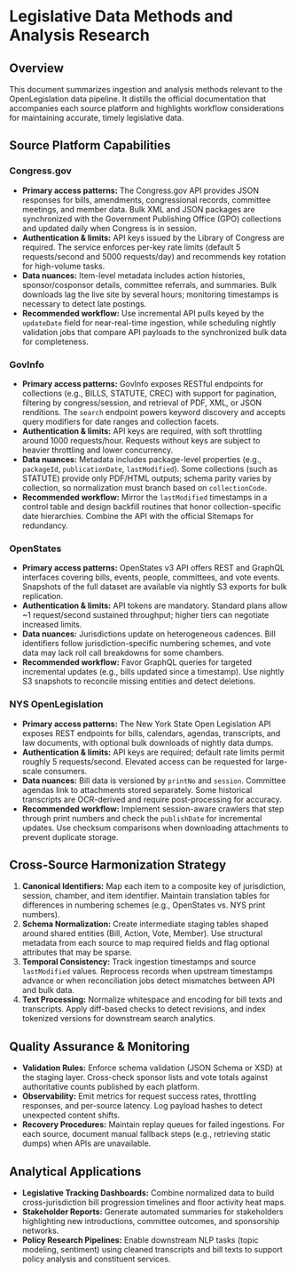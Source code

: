 # Legislative Data Methods and Analysis Research

## Overview
This document summarizes ingestion and analysis methods relevant to the OpenLegislation data pipeline. It distills the official documentation that accompanies each source platform and highlights workflow considerations for maintaining accurate, timely legislative data.

## Source Platform Capabilities
### Congress.gov
- **Primary access patterns:** The Congress.gov API provides JSON responses for bills, amendments, congressional records, committee meetings, and member data. Bulk XML and JSON packages are synchronized with the Government Publishing Office (GPO) collections and updated daily when Congress is in session.
- **Authentication & limits:** API keys issued by the Library of Congress are required. The service enforces per-key rate limits (default 5 requests/second and 5000 requests/day) and recommends key rotation for high-volume tasks.
- **Data nuances:** Item-level metadata includes action histories, sponsor/cosponsor details, committee referrals, and summaries. Bulk downloads lag the live site by several hours; monitoring timestamps is necessary to detect late postings.
- **Recommended workflow:** Use incremental API pulls keyed by the `updateDate` field for near-real-time ingestion, while scheduling nightly validation jobs that compare API payloads to the synchronized bulk data for completeness.

### GovInfo
- **Primary access patterns:** GovInfo exposes RESTful endpoints for collections (e.g., BILLS, STATUTE, CREC) with support for pagination, filtering by congress/session, and retrieval of PDF, XML, or JSON renditions. The `search` endpoint powers keyword discovery and accepts query modifiers for date ranges and collection facets.
- **Authentication & limits:** API keys are required, with soft throttling around 1000 requests/hour. Requests without keys are subject to heavier throttling and lower concurrency.
- **Data nuances:** Metadata includes package-level properties (e.g., `packageId`, `publicationDate`, `lastModified`). Some collections (such as STATUTE) provide only PDF/HTML outputs; schema parity varies by collection, so normalization must branch based on `collectionCode`.
- **Recommended workflow:** Mirror the `lastModified` timestamps in a control table and design backfill routines that honor collection-specific date hierarchies. Combine the API with the official Sitemaps for redundancy.

### OpenStates
- **Primary access patterns:** OpenStates v3 API offers REST and GraphQL interfaces covering bills, events, people, committees, and vote events. Snapshots of the full dataset are available via nightly S3 exports for bulk replication.
- **Authentication & limits:** API tokens are mandatory. Standard plans allow ~1 request/second sustained throughput; higher tiers can negotiate increased limits.
- **Data nuances:** Jurisdictions update on heterogeneous cadences. Bill identifiers follow jurisdiction-specific numbering schemes, and vote data may lack roll call breakdowns for some chambers.
- **Recommended workflow:** Favor GraphQL queries for targeted incremental updates (e.g., bills updated since a timestamp). Use nightly S3 snapshots to reconcile missing entities and detect deletions.

### NYS OpenLegislation
- **Primary access patterns:** The New York State Open Legislation API exposes REST endpoints for bills, calendars, agendas, transcripts, and law documents, with optional bulk downloads of nightly data dumps.
- **Authentication & limits:** API keys are required; default rate limits permit roughly 5 requests/second. Elevated access can be requested for large-scale consumers.
- **Data nuances:** Bill data is versioned by `printNo` and `session`. Committee agendas link to attachments stored separately. Some historical transcripts are OCR-derived and require post-processing for accuracy.
- **Recommended workflow:** Implement session-aware crawlers that step through print numbers and check the `publishDate` for incremental updates. Use checksum comparisons when downloading attachments to prevent duplicate storage.

## Cross-Source Harmonization Strategy
1. **Canonical Identifiers:** Map each item to a composite key of jurisdiction, session, chamber, and item identifier. Maintain translation tables for differences in numbering schemes (e.g., OpenStates vs. NYS print numbers).
2. **Schema Normalization:** Create intermediate staging tables shaped around shared entities (Bill, Action, Vote, Member). Use structural metadata from each source to map required fields and flag optional attributes that may be sparse.
3. **Temporal Consistency:** Track ingestion timestamps and source `lastModified` values. Reprocess records when upstream timestamps advance or when reconciliation jobs detect mismatches between API and bulk data.
4. **Text Processing:** Normalize whitespace and encoding for bill texts and transcripts. Apply diff-based checks to detect revisions, and index tokenized versions for downstream search analytics.

## Quality Assurance & Monitoring
- **Validation Rules:** Enforce schema validation (JSON Schema or XSD) at the staging layer. Cross-check sponsor lists and vote totals against authoritative counts published by each platform.
- **Observability:** Emit metrics for request success rates, throttling responses, and per-source latency. Log payload hashes to detect unexpected content shifts.
- **Recovery Procedures:** Maintain replay queues for failed ingestions. For each source, document manual fallback steps (e.g., retrieving static dumps) when APIs are unavailable.

## Analytical Applications
- **Legislative Tracking Dashboards:** Combine normalized data to build cross-jurisdiction bill progression timelines and floor activity heat maps.
- **Stakeholder Reports:** Generate automated summaries for stakeholders highlighting new introductions, committee outcomes, and sponsorship networks.
- **Policy Research Pipelines:** Enable downstream NLP tasks (topic modeling, sentiment) using cleaned transcripts and bill texts to support policy analysis and constituent services.

